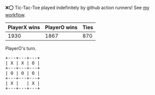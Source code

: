 :x::o: Tic-Tac-Toe played indefinitely by github action runners! See [my workflow](.github/workflows/play.yaml).

|PlayerX wins|PlayerO wins|Ties|
|-|-|-|
|1930|1867|870|

PlayerO's turn.

<pre>
+---+---+---+
| X | X | O |
+---+---+---+
| O | O | O |
+---+---+---+
| X |   | X |
+---+---+---+
</pre>